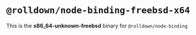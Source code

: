 # `@rolldown/node-binding-freebsd-x64`

This is the **x86_64-unknown-freebsd** binary for `@rolldown/node-binding`

